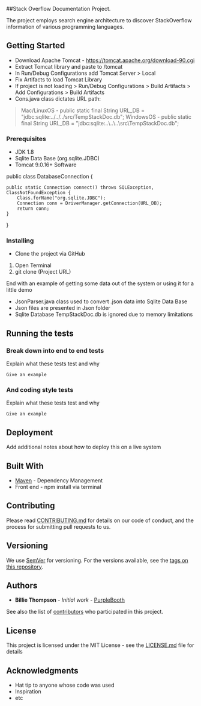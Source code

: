 ##Stack Overflow Documentation Project.

The project employs search engine architecture to discover StackOverflow information of various programming languages.

## Getting Started
- Download Apache Tomcat - https://tomcat.apache.org/download-90.cgi
- Extract Tomcat library and paste to /tomcat
- In Run/Debug Configurations add Tomcat Server > Local
- Fix Artifacts to load Tomcat Library
- If project is not loading > Run/Debug Configurations > Build Artifacts > Add Configurations > Build Artifacts
- Cons.java class dictates URL path: 
 > Mac/LinuxOS -  public static final String URL_DB = "jdbc:sqlite:../../../src/TempStackDoc.db";
 > WindowsOS -  public static final String URL_DB = "jdbc:sqlite:..\\..\\..\\src\\TempStackDoc.db";
 
### Prerequisites
- JDK 1.8
- Sqlite Data Base (org.sqlite.JDBC)
- Tomcat 9.0.16+ Software

public class DatabaseConnection {

    public static Connection connect() throws SQLException, ClassNotFoundException {
        Class.forName("org.sqlite.JDBC");
        Connection conn = DriverManager.getConnection(URL_DB);
        return conn;
    }
}

### Installing

- Clone the project via GitHub
1. Open Terminal 
2. git clone (Project URL)

End with an example of getting some data out of the system or using it for a little demo
- JsonParser.java class used to convert .json data into Sqlite Data Base
- Json files are presented in Json folder
- Sqlite Database TempStackDoc.db is ignored due to memory limitations
## Running the tests


### Break down into end to end tests

Explain what these tests test and why

```Give an example```

### And coding style tests

Explain what these tests test and why

```Give an example```

## Deployment

Add additional notes about how to deploy this on a live system

## Built With

* [Maven](https://maven.apache.org/) - Dependency Management
* Front end - npm install via terminal
## Contributing

Please read [CONTRIBUTING.md](https://gist.github.com/PurpleBooth/b24679402957c63ec426) for details on our code of conduct, and the process for submitting pull requests to us.

## Versioning

We use [SemVer](http://semver.org/) for versioning. For the versions available, see the [tags on this repository](https://github.com/your/project/tags).

## Authors

* **Billie Thompson** - *Initial work* - [PurpleBooth](https://github.com/PurpleBooth)

See also the list of [contributors](https://github.com/your/project/contributors) who participated in this project.

## License

This project is licensed under the MIT License - see the [LICENSE.md](LICENSE.md) file for details

## Acknowledgments

* Hat tip to anyone whose code was used
* Inspiration
* etc
